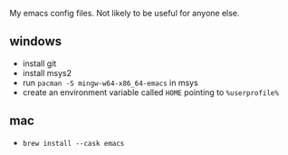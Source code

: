 My emacs config files.
Not likely to be useful for anyone else.

## windows
* install git
* install msys2
* run `pacman -S mingw-w64-x86_64-emacs` in msys
* create an environment variable called `HOME` pointing to `%userprofile%`

## mac
* `brew install --cask emacs`
